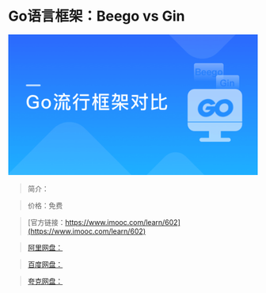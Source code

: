# Go语言框架：Beego vs Gin

![img](../../assets/5fe442ef0001c6a605400304.jpg)

> 简介：

> 价格：免费

> [官方链接：https://www.imooc.com/learn/602](https://www.imooc.com/learn/602)

> [阿里网盘：]()

> [百度网盘：]()

> [夸克网盘：]()
